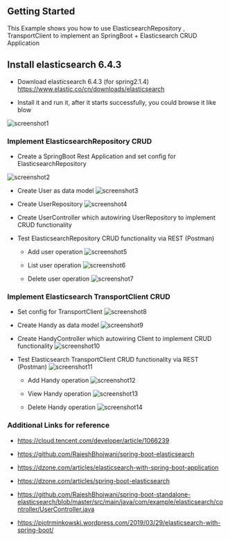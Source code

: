 ## Getting Started

This Example shows you how to use
ElasticsearchRepository , TransportClient to implement an SpringBoot + Elasticsearch CRUD Application


## Install elasticsearch 6.4.3 

- Download elasticsearch  6.4.3 (for spring2.1.4)
https://www.elastic.co/cn/downloads/elasticsearch

- Install it and run it, after it starts successfully, you could browse it like blow

![screenshot1](./doc/Screenshot1.png)

###  Implement ElasticsearchRepository CRUD 
- Create a SpringBoot Rest Application and set config for ElasticsearchRepository 
 
![screenshot2](./doc/Screenshot2.png)

- Create User as data model 
![screenshot3](./doc/Screenshot3.png)

- Create UserRepository
![screenshot4](./doc/Screenshot3.png)

- Create UserController which autowiring UserRepository to implement CRUD functionality 

- Test ElasticsearchRepository CRUD functionality via REST (Postman)

    - Add user operation
![screenshot5](./doc/Screenshot5.png)

    - List user operation
![screenshot6](./doc/Screenshot6.png)

    - Delete user operation
![screenshot7](./doc/Screenshot7.png)

### Implement Elasticsearch TransportClient CRUD 

- Set config for TransportClient
![screenshot8](./doc/Screenshot8.png)

- Create Handy as data model 
![screenshot9](./doc/Screenshot9.png)

- Create HandyController which autowiring Client to implement CRUD functionality 
![screenshot10](./doc/Screenshot10.png)

- Test Elasticsearch TransportClient CRUD functionality via REST (Postman)
![screenshot11](./doc/Screenshot11.png)

    - Add Handy operation
![screenshot12](./doc/Screenshot12.png)

    - View Handy operation
![screenshot13](./doc/Screenshot13.png)

    - Delete Handy operation
![screenshot14](./doc/Screenshot14.png)

### Additional Links for reference


- https://cloud.tencent.com/developer/article/1066239 

- https://github.com/RajeshBhojwani/spring-boot-elasticsearch

- https://dzone.com/articles/elasticsearch-with-spring-boot-application

- https://dzone.com/articles/spring-boot-elasticsearch

- https://github.com/RajeshBhojwani/spring-boot-standalone-elasticsearch/blob/master/src/main/java/com/example/elasticsearch/controller/UserController.java

- https://piotrminkowski.wordpress.com/2019/03/29/elasticsearch-with-spring-boot/
